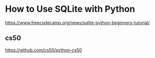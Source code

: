 # How to Use SQLite with Python

<https://www.freecodecamp.org/news/sqlite-python-beginners-tutorial/>

## cs50

<https://github.com/cs50/python-cs50>
